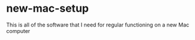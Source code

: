 # new-mac-setup
This is all of the software that I need for regular functioning on a new Mac computer
